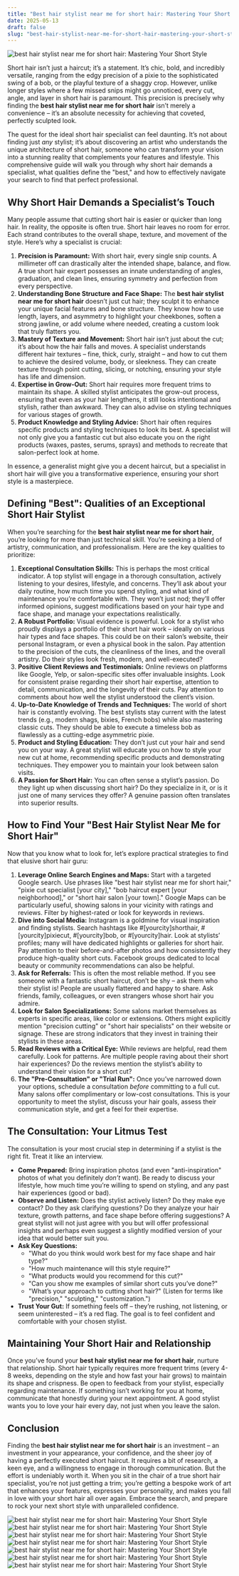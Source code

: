 ```yaml
---
title: "Best hair stylist near me for short hair: Mastering Your Short Style"
date: 2025-05-13
draft: false
slug: "best-hair-stylist-near-me-for-short-hair-mastering-your-short-style" 
---
```


![best hair stylist near me for short hair: Mastering Your Short Style](https://files.autoblogging.ai/images/toprated-professional-hair-salons-near-me-find-your-perfect-match(x61q).jpg_00.jpeg "best hair stylist near me for short hair: Mastering Your Short Style")

Short hair isn’t just a haircut; it’s a statement. It’s chic, bold, and incredibly versatile, ranging from the edgy precision of a pixie to the sophisticated swing of a bob, or the playful texture of a shaggy crop. However, unlike longer styles where a few missed snips might go unnoticed, every cut, angle, and layer in short hair is paramount. This precision is precisely why finding the **best hair stylist near me for short hair** isn’t merely a convenience – it’s an absolute necessity for achieving that coveted, perfectly sculpted look.

The quest for the ideal short hair specialist can feel daunting. It’s not about finding just *any* stylist; it’s about discovering an artist who understands the unique architecture of short hair, someone who can transform your vision into a stunning reality that complements your features and lifestyle. This comprehensive guide will walk you through why short hair demands a specialist, what qualities define the "best," and how to effectively navigate your search to find that perfect professional.

Why Short Hair Demands a Specialist’s Touch
-------------------------------------------

Many people assume that cutting short hair is easier or quicker than long hair. In reality, the opposite is often true. Short hair leaves no room for error. Each strand contributes to the overall shape, texture, and movement of the style. Here’s why a specialist is crucial:

1. **Precision is Paramount:** With short hair, every single snip counts. A millimeter off can drastically alter the intended shape, balance, and flow. A true short hair expert possesses an innate understanding of angles, graduation, and clean lines, ensuring symmetry and perfection from every perspective.
2. **Understanding Bone Structure and Face Shape:** The **best hair stylist near me for short hair** doesn’t just cut hair; they sculpt it to enhance your unique facial features and bone structure. They know how to use length, layers, and asymmetry to highlight your cheekbones, soften a strong jawline, or add volume where needed, creating a custom look that truly flatters you.
3. **Mastery of Texture and Movement:** Short hair isn’t just about the cut; it’s about how the hair falls and moves. A specialist understands different hair textures – fine, thick, curly, straight – and how to cut them to achieve the desired volume, body, or sleekness. They can create texture through point cutting, slicing, or notching, ensuring your style has life and dimension.
4. **Expertise in Grow-Out:** Short hair requires more frequent trims to maintain its shape. A skilled stylist anticipates the grow-out process, ensuring that even as your hair lengthens, it still looks intentional and stylish, rather than awkward. They can also advise on styling techniques for various stages of growth.
5. **Product Knowledge and Styling Advice:** Short hair often requires specific products and styling techniques to look its best. A specialist will not only give you a fantastic cut but also educate you on the right products (waxes, pastes, serums, sprays) and methods to recreate that salon-perfect look at home.

In essence, a generalist might give you a decent haircut, but a specialist in short hair will give you a transformative experience, ensuring your short style is a masterpiece.

Defining "Best": Qualities of an Exceptional Short Hair Stylist
---------------------------------------------------------------

When you’re searching for the **best hair stylist near me for short hair**, you’re looking for more than just technical skill. You’re seeking a blend of artistry, communication, and professionalism. Here are the key qualities to prioritize:

1. **Exceptional Consultation Skills:** This is perhaps the most critical indicator. A top stylist will engage in a thorough consultation, actively listening to your desires, lifestyle, and concerns. They’ll ask about your daily routine, how much time you spend styling, and what kind of maintenance you’re comfortable with. They won’t just nod; they’ll offer informed opinions, suggest modifications based on your hair type and face shape, and manage your expectations realistically.
2. **A Robust Portfolio:** Visual evidence is powerful. Look for a stylist who proudly displays a portfolio of their short hair work – ideally on various hair types and face shapes. This could be on their salon’s website, their personal Instagram, or even a physical book in the salon. Pay attention to the precision of the cuts, the cleanliness of the lines, and the overall artistry. Do their styles look fresh, modern, and well-executed?
3. **Positive Client Reviews and Testimonials:** Online reviews on platforms like Google, Yelp, or salon-specific sites offer invaluable insights. Look for consistent praise regarding their short hair expertise, attention to detail, communication, and the longevity of their cuts. Pay attention to comments about how well the stylist understood the client’s vision.
4. **Up-to-Date Knowledge of Trends and Techniques:** The world of short hair is constantly evolving. The best stylists stay current with the latest trends (e.g., modern shags, bixies, French bobs) while also mastering classic cuts. They should be able to execute a timeless bob as flawlessly as a cutting-edge asymmetric pixie.
5. **Product and Styling Education:** They don’t just cut your hair and send you on your way. A great stylist will educate you on how to style your new cut at home, recommending specific products and demonstrating techniques. They empower you to maintain your look between salon visits.
6. **A Passion for Short Hair:** You can often sense a stylist’s passion. Do they light up when discussing short hair? Do they specialize in it, or is it just one of many services they offer? A genuine passion often translates into superior results.

How to Find Your "Best Hair Stylist Near Me for Short Hair"
-----------------------------------------------------------

Now that you know what to look for, let’s explore practical strategies to find that elusive short hair guru:

1. **Leverage Online Search Engines and Maps:** Start with a targeted Google search. Use phrases like "best hair stylist near me for short hair," "pixie cut specialist [your city]," "bob haircut expert [your neighborhood]," or "short hair salon [your town]." Google Maps can be particularly useful, showing salons in your vicinity with ratings and reviews. Filter by highest-rated or look for keywords in reviews.
2. **Dive into Social Media:** Instagram is a goldmine for visual inspiration and finding stylists. Search hashtags like #[yourcity]shorthair, #[yourcity]pixiecut, #[yourcity]bob, or #[yourcity]hair. Look at stylists’ profiles; many will have dedicated highlights or galleries for short hair. Pay attention to their before-and-after photos and how consistently they produce high-quality short cuts. Facebook groups dedicated to local beauty or community recommendations can also be helpful.
3. **Ask for Referrals:** This is often the most reliable method. If you see someone with a fantastic short haircut, don’t be shy – ask them who their stylist is! People are usually flattered and happy to share. Ask friends, family, colleagues, or even strangers whose short hair you admire.
4. **Look for Salon Specializations:** Some salons market themselves as experts in specific areas, like color or extensions. Others might explicitly mention "precision cutting" or "short hair specialists" on their website or signage. These are strong indicators that they invest in training their stylists in these areas.
5. **Read Reviews with a Critical Eye:** While reviews are helpful, read them carefully. Look for patterns. Are multiple people raving about their short hair experiences? Do the reviews mention the stylist’s ability to understand their vision for a short cut?
6. **The "Pre-Consultation" or "Trial Run":** Once you’ve narrowed down your options, schedule a consultation *before* committing to a full cut. Many salons offer complimentary or low-cost consultations. This is your opportunity to meet the stylist, discuss your hair goals, assess their communication style, and get a feel for their expertise.

The Consultation: Your Litmus Test
----------------------------------

The consultation is your most crucial step in determining if a stylist is the right fit. Treat it like an interview.

* **Come Prepared:** Bring inspiration photos (and even "anti-inspiration" photos of what you definitely *don’t* want). Be ready to discuss your lifestyle, how much time you’re willing to spend on styling, and any past hair experiences (good or bad).
* **Observe and Listen:** Does the stylist actively listen? Do they make eye contact? Do they ask clarifying questions? Do they analyze your hair texture, growth patterns, and face shape before offering suggestions? A great stylist will not just agree with you but will offer professional insights and perhaps even suggest a slightly modified version of your idea that would better suit you.
* **Ask Key Questions:**
  + "What do you think would work best for my face shape and hair type?"
  + "How much maintenance will this style require?"
  + "What products would you recommend for this cut?"
  + "Can you show me examples of similar short cuts you’ve done?"
  + "What’s your approach to cutting short hair?" (Listen for terms like "precision," "sculpting," "customization.")
* **Trust Your Gut:** If something feels off – they’re rushing, not listening, or seem uninterested – it’s a red flag. The goal is to feel confident and comfortable with your chosen stylist.

Maintaining Your Short Hair and Relationship
--------------------------------------------

Once you’ve found your **best hair stylist near me for short hair**, nurture that relationship. Short hair typically requires more frequent trims (every 4-8 weeks, depending on the style and how fast your hair grows) to maintain its shape and crispness. Be open to feedback from your stylist, especially regarding maintenance. If something isn’t working for you at home, communicate that honestly during your next appointment. A good stylist wants you to love your hair every day, not just when you leave the salon.

Conclusion
----------

Finding the **best hair stylist near me for short hair** is an investment – an investment in your appearance, your confidence, and the sheer joy of having a perfectly executed short haircut. It requires a bit of research, a keen eye, and a willingness to engage in thorough communication. But the effort is undeniably worth it. When you sit in the chair of a true short hair specialist, you’re not just getting a trim; you’re getting a bespoke work of art that enhances your features, expresses your personality, and makes you fall in love with your short hair all over again. Embrace the search, and prepare to rock your next short style with unparalleled confidence.

![best hair stylist near me for short hair: Mastering Your Short Style](https://i.ytimg.com/vi/vvfdrc8HBic/maxresdefault.jpg "best hair stylist near me for short hair: Mastering Your Short Style") ![best hair stylist near me for short hair: Mastering Your Short Style](https://images.fresha.com/lead-images/placeholders/hair-salon-132.jpg "best hair stylist near me for short hair: Mastering Your Short Style") ![best hair stylist near me for short hair: Mastering Your Short Style](https://res.cloudinary.com/liaison-inc/image/upload/c_fit,f_auto,q_auto,w_1200/services/fash/backgrounds/hair-salon.jpg "best hair stylist near me for short hair: Mastering Your Short Style") ![best hair stylist near me for short hair: Mastering Your Short Style](https://i.pinimg.com/originals/18/43/ab/1843ab5435535f9f896f6015bd6562a5.jpg "best hair stylist near me for short hair: Mastering Your Short Style") ![best hair stylist near me for short hair: Mastering Your Short Style](https://images.squarespace-cdn.com/content/v1/52bdd149e4b0d9c93d5065cf/1555871946162-FKBRUACVY4PJB4U6Q17V/ke17ZwdGBToddI8pDm48kG8UUvbRLEHpLLqBsABXrjl7gQa3H78H3Y0txjaiv_0fDoOvxcdMmMKkDsyUqMSsMWxHk725yiiHCCLfrh8O1z5QPOohDIaIeljMHgDF5CVlOqpeNLcJ80NK65_fV7S1UZeN9yaVtMansYkMLXOH_royfWrWuWxCITBIznD9mFoSnj9fZL63Lz1uoJz2DALrVg/FixSalon2017InteriorC-1-6.jpg "best hair stylist near me for short hair: Mastering Your Short Style") ![best hair stylist near me for short hair: Mastering Your Short Style](https://i.pinimg.com/originals/04/cf/d3/04cfd3ece23c391ab9d45f68ba6c6e2b.jpg "best hair stylist near me for short hair: Mastering Your Short Style") ![best hair stylist near me for short hair: Mastering Your Short Style](https://www.betterteam.com/images/hair-stylist-job-description-6010x4012-20201120.jpeg?crop=4:3,smartu0026width=1200u0026dpr=2 "best hair stylist near me for short hair: Mastering Your Short Style")